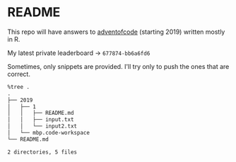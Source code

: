 # README

This repo will have answers to [adventofcode](https://adventofcode.com/) (starting 2019) written mostly in R.

My latest private leaderboard -> `677874-bb6a6fd6`

Sometimes, only snippets are provided. I'll try only to push the ones that are correct.

```txt
%tree .
.
├── 2019
│   ├── 1
│   │   ├── README.md
│   │   ├── input.txt
│   │   └── input2.txt
│   └── mbp.code-workspace
└── README.md

2 directories, 5 files
```
